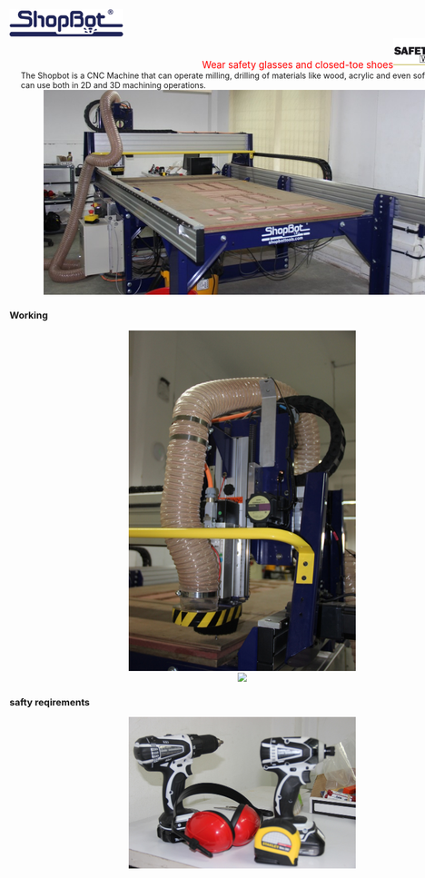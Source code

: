 <div style="width:800px; margin:0 auto;">

<img src="img/shopbot/shopbot.png" width= "200"/>

<div align="right" style="margin-right:3%"><font color="red"><big>Wear safety glasses and closed-toe shoes</big></font><right><img src="img/shopbot/safety.png" width= "100"/></right>
</div>

<div align="justify" style="margin-left:2.5%" style="margin-right:3%">
The Shopbot is a CNC Machine that can operate milling, drilling of materials like wood, acrylic and even soft metals. it can use both in 2D and 3D machining operations.

<center><img src="img/shopbot/1.JPG" width= "700"/></center>


</div>

### Working
<div align="justify" style="margin-left:2.5%" style="margin-right:3%">


<center><img src="img/shopbot/3.JPG" width= "400"/></center>


<center><img src="img/shopbot/5.JPG" width= "400"/></center>
</div>

### safty reqirements
<div align="justify" style="margin-left:2.5%" style="margin-right:3%">


<center><img src="img/shopbot/4.JPG" width= "400"/></center>
</div>

</div>
